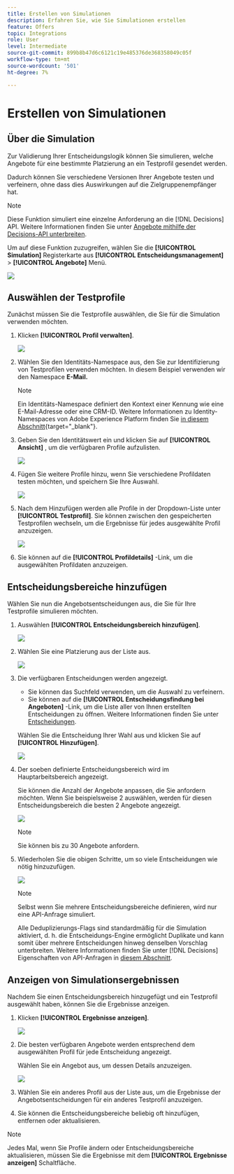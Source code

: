 ```yaml
---
title: Erstellen von Simulationen
description: Erfahren Sie, wie Sie Simulationen erstellen
feature: Offers
topic: Integrations
role: User
level: Intermediate
source-git-commit: 899b8b47d6c6121c19e485376de368358049c05f
workflow-type: tm+mt
source-wordcount: '501'
ht-degree: 7%

---
```



# Erstellen von Simulationen

## Über die Simulation

Zur Validierung Ihrer Entscheidungslogik können Sie simulieren, welche Angebote für eine bestimmte Platzierung an ein Testprofil gesendet werden.

<!--Simulation allows you to view the results of offer decisions as a selected profile.-->

Dadurch können Sie verschiedene Versionen Ihrer Angebote testen und verfeinern, ohne dass dies Auswirkungen auf die Zielgruppenempfänger hat.

>[!NOTE]
>
>Diese Funktion simuliert eine einzelne Anforderung an die [!DNL Decisions] API. Weitere Informationen finden Sie unter [Angebote mithilfe der Decisions-API unterbreiten](../api-reference/decisions-api/deliver-offers.md).

Um auf diese Funktion zuzugreifen, wählen Sie die **[!UICONTROL Simulation]** Registerkarte aus **[!UICONTROL Entscheidungsmanagement]** > **[!UICONTROL Angebote]** Menü.

![](../../assets/offers_simulation-tab.png)

<!--
➡️ [Discover this feature in video](#video)
-->

## Auswählen der Testprofile

Zunächst müssen Sie die Testprofile auswählen, die Sie für die Simulation verwenden möchten.

1. Klicken **[!UICONTROL Profil verwalten]**.

   ![](../../assets/offers_simulation-manage-profile.png)

1. Wählen Sie den Identitäts-Namespace aus, den Sie zur Identifizierung von Testprofilen verwenden möchten. In diesem Beispiel verwenden wir den Namespace **E-Mail.**

   >[!NOTE]
   >
   >Ein Identitäts-Namespace definiert den Kontext einer Kennung wie eine E-Mail-Adresse oder eine CRM-ID. Weitere Informationen zu Identity-Namespaces von Adobe Experience Platform finden Sie [in diesem Abschnitt](../../get-started-identity.md){target=&quot;_blank&quot;}.

1. Geben Sie den Identitätswert ein und klicken Sie auf **[!UICONTROL Ansicht]** , um die verfügbaren Profile aufzulisten.

   ![](../../assets/offers_simulation-add-profile.png)

1. Fügen Sie weitere Profile hinzu, wenn Sie verschiedene Profildaten testen möchten, und speichern Sie Ihre Auswahl.

   ![](../../assets/offers_simulation-save-profiles.png)

1. Nach dem Hinzufügen werden alle Profile in der Dropdown-Liste unter **[!UICONTROL Testprofil]**. Sie können zwischen den gespeicherten Testprofilen wechseln, um die Ergebnisse für jedes ausgewählte Profil anzuzeigen.

   ![](../../assets/offers_simulation-saved-profiles.png)

1. Sie können auf die **[!UICONTROL Profildetails]** -Link, um die ausgewählten Profildaten anzuzeigen.

<!--Learn more on [selecting test profiles](preview.md#select-test-profiles)-->

## Entscheidungsbereiche hinzufügen

Wählen Sie nun die Angebotsentscheidungen aus, die Sie für Ihre Testprofile simulieren möchten.

1. Auswählen **[!UICONTROL Entscheidungsbereich hinzufügen]**.

   ![](../../assets/offers_simulation-add-decision.png)

1. Wählen Sie eine Platzierung aus der Liste aus.

   ![](../../assets/offers_simulation-add-decision-scope.png)

1. Die verfügbaren Entscheidungen werden angezeigt.

   * Sie können das Suchfeld verwenden, um die Auswahl zu verfeinern.
   * Sie können auf die **[!UICONTROL Entscheidungsfindung bei Angeboten]** -Link, um die Liste aller von Ihnen erstellten Entscheidungen zu öffnen. Weitere Informationen finden Sie unter [Entscheidungen](create-offer-activities.md).

   Wählen Sie die Entscheidung Ihrer Wahl aus und klicken Sie auf **[!UICONTROL Hinzufügen]**.

   ![](../../assets/offers_simulation-add-decision-scope-add.png)

1. Der soeben definierte Entscheidungsbereich wird im Hauptarbeitsbereich angezeigt.

   Sie können die Anzahl der Angebote anpassen, die Sie anfordern möchten. Wenn Sie beispielsweise 2 auswählen, werden für diesen Entscheidungsbereich die besten 2 Angebote angezeigt.

   ![](../../assets/offers_simulation-request-offer.png)

   >[!NOTE]
   >
   >Sie können bis zu 30 Angebote anfordern.

1. Wiederholen Sie die obigen Schritte, um so viele Entscheidungen wie nötig hinzuzufügen.

   ![](../../assets/offers_simulation-add-more-decisions.png)

   >[!NOTE]
   >
   >Selbst wenn Sie mehrere Entscheidungsbereiche definieren, wird nur eine API-Anfrage simuliert.
   >
   >Alle Deduplizierungs-Flags sind standardmäßig für die Simulation aktiviert, d. h. die Entscheidungs-Engine ermöglicht Duplikate und kann somit über mehrere Entscheidungen hinweg denselben Vorschlag unterbreiten. Weitere Informationen finden Sie unter [!DNL Decisions] Eigenschaften von API-Anfragen in [diesem Abschnitt](../api-reference/decisions-api/deliver-offers.md).

## Anzeigen von Simulationsergebnissen

Nachdem Sie einen Entscheidungsbereich hinzugefügt und ein Testprofil ausgewählt haben, können Sie die Ergebnisse anzeigen.

1. Klicken **[!UICONTROL Ergebnisse anzeigen]**.

   ![](../../assets/offers_simulation-view-results.png)

1. Die besten verfügbaren Angebote werden entsprechend dem ausgewählten Profil für jede Entscheidung angezeigt.

   Wählen Sie ein Angebot aus, um dessen Details anzuzeigen.

   ![](../../assets/offers_simulation-offer-details.png)

1. Wählen Sie ein anderes Profil aus der Liste aus, um die Ergebnisse der Angebotsentscheidungen für ein anderes Testprofil anzuzeigen.

1. Sie können die Entscheidungsbereiche beliebig oft hinzufügen, entfernen oder aktualisieren.

>[!NOTE]
>
>Jedes Mal, wenn Sie Profile ändern oder Entscheidungsbereiche aktualisieren, müssen Sie die Ergebnisse mit dem **[!UICONTROL Ergebnisse anzeigen]** Schaltfläche.

<!--Questions

* Is it recommended to first select profiles or first add decision scopes?
* What does Request offer changes?
* Nothing displays when I click View results? Can't see any score...
* What's the typical example? i.e. how many decisions do you select, and how do you compare scores?
* What do you learn from simulation? i.e. if I selected 2 decisions and I compare the scores, which one is better or should I use for my customers?
* Is there a way to create relevant test profiles?
* Error on Profile details link.
* Is there a tutorial planned to be released?
* Why still a big red frame when no profile is found?

## Tutorial video {#video}

>[!NOTE]
>
>This video applies to the Offer Decisioning application service built on Adobe Experience Platform. However, it provides generic guidance to use Offer in the context of Journey Optimizer.

>[!VIDEO](https://video.tv.adobe.com/v/329606?quality=12)
-->
